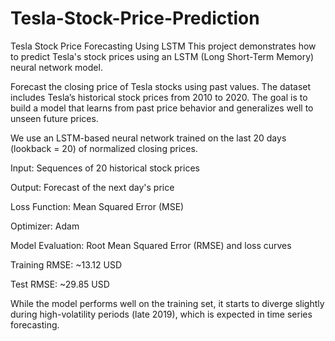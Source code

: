 # Tesla-Stock-Price-Prediction
Tesla Stock Price Forecasting Using LSTM
This project demonstrates how to predict Tesla's stock prices using an LSTM (Long Short-Term Memory) neural network model.

Forecast the closing price of Tesla stocks using past values. The dataset includes Tesla’s historical stock prices from 2010 to 2020. The goal is to build a model that learns from past price behavior and generalizes well to unseen future prices.

We use an LSTM-based neural network trained on the last 20 days (lookback = 20) of normalized closing prices.

Input: Sequences of 20 historical stock prices

Output: Forecast of the next day's price

Loss Function: Mean Squared Error (MSE)

Optimizer: Adam

Model Evaluation: Root Mean Squared Error (RMSE) and loss curves

Training RMSE: ~13.12 USD

Test RMSE: ~29.85 USD


While the model performs well on the training set, it starts to diverge slightly during high-volatility periods (late 2019), which is expected in time series forecasting.


